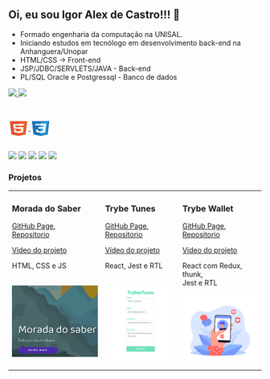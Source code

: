 ## Oi, eu sou Igor Alex de Castro!!! 👋
- Formado engenharia da computação na UNISAL.
- Iniciando estudos em tecnólogo em desenvolvimento back-end na Anhanguera/Unopar
- HTML/CSS -> Front-end
- JSP/JDBC/SERVLETS/JAVA - Back-end
- PL/SQL Oracle e Postgressql - Banco de dados
  

<div>
  <a href="https://github.com/Igor-Alex-Castro">
  <img height="150em" src="https://github-readme-stats.vercel.app/api?username=Igor-Alex-Castro&show_icons=true&theme=github_dark&include_all_commits=true&count_private=true"/>
  <img height="150em" src="https://github-readme-stats.vercel.app/api/top-langs/?username=Igor-Alex-Castro&layout=compact&langs_count=7&theme=github_dark"/>
</div>

##

<div style="display: inline_block"><br>
  
  <img align="center" alt="Igor-HTML" height="30" width="40" src="https://raw.githubusercontent.com/devicons/devicon/master/icons/html5/html5-original.svg">
  <img align="center" alt="Igor-CSS" height="30" width="40" src="https://raw.githubusercontent.com/devicons/devicon/master/icons/css3/css3-original.svg">
</div>

##

<div> 
  <a href="https://www.instagram.com/igorz_alex/" target="_blank"><img src="https://img.shields.io/badge/-Instagram-%23E4405F?style=for-the-badge&logo=instagram&logoColor=white" target="_blank"></a>
  <a href="https://discord.gg/8EGAKzny" target="_blank"><img src="https://img.shields.io/badge/Discord-7289DA?style=for-the-badge&logo=discord&logoColor=white" target="_blank"></a> 
  <a href="https://twitter.com/igoralexdecast1" target="_blank"><img src="https://img.shields.io/badge/Twitter-1DA1F2?style=for-the-badge&logo=twitter&logoColor=white" target="_blank"></a> 
  <a href = "mailto:igoralex8701@gmail.com"><img src="https://img.shields.io/badge/-Gmail-%23333?style=for-the-badge&logo=gmail&logoColor=white" target="_blank"></a>
  <a href="https://www.linkedin.com/in/igor-alex-castro-53bbaa186/" target="_blank"><img src="https://img.shields.io/badge/-LinkedIn-%230077B5?style=for-the-badge&logo=linkedin&logoColor=white" target="_blank"></a> 
  
 
</div>
  <h3 align="left">Projetos</h3>
<table>
  <tr> 
    <td valign="top">
        <h3 align="left">Morada do Saber</h3>
        <p><a href="https://igor-alex-castro.github.io/morada-do-saber/">GitHub Page</a>,<br/> <a href="https://github.com/Igor-Alex-Castro/morada-do-saber">Repositorio</a></p>
        <p><a href="">Vídeo do projeto</a></p>
        <p>HTML, CSS e JS</p>
       <br/>
        <a href="https://igor-alex-castro.github.io/morada-do-saber/"><img width=260px src="./imagens/morada-saber-2.png" alt="Visualização do prejeto" /></a><br/>
      </td>  
     <td valign="top">
        <h3 align="left">Trybe Tunes</h3>
        <p><a href="https://igor-alex-castro.github.io/projeto-trybetunes/">GitHub Page</a>, <a href="https://github.com/Igor-Alex-Castro/projeto-trybetunes">Repositorio</a></p>
        <p><a href="https://www.youtube.com/watch?v=0IP06bzmUB8">Vídeo do projeto</a></p>
        <p>React, Jest e RTL</p>
       <br/>
        <a href="https://igor-alex-castro.github.io/projeto-trybetunes/"><img width=200px src="./imagens/tela-de-login.png" alt="Visualização do prejeto" /></a>
      </td>  
    <td valign="top">
      <h3 align="left">Trybe Wallet</h3>
      <p><a href="https://igor-alex-castro.github.io/projeto-trybe-wallet/">GitHub Page</a>,</br> <a href="https://github.com/Igor-Alex-Castro/projeto-trybe-wallet">Repositorio</a></p>
        <p><a href="https://youtu.be/6ojTcbBf0cw">Vídeo do projeto</a></p>
      <p>React com Redux, thunk,</br>
          Jest e RTL</p>
        <a href="https://igor-alex-castro.github.io/projeto-trybe-wallet/"><img width=220px src="./imagens/foto-projeto-wallet.png" alt="Visualização do prejeto" /></a>
      </td>  
  </tr>  
</table>
 

